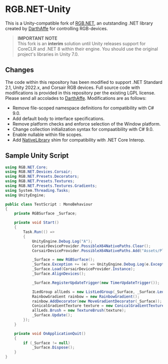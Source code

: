 # RGB.NET-Unity

This is a Unity-compatible fork of [RGB.NET](https://github.com/DarthAffe/RGB.NET), an outstanding .NET library created by [DarthAffe](https://github.com/DarthAffe) for controlling RGB-devices.

> **IMPORTANT NOTE**   
This fork is an **interim** solution until Unity releases support for CoreCLR and .NET 8 within their engine. You should use the original project's libraries in Unity 7.0.

## Changes ##
The code within this repository has been modified to support .NET Standard 2.1, Unity 2022.x, and Corsair RGB devices. Full source code with modifications is provided in this repository per the existing LGPL license. Please send all accolades to [DarthAffe](https://github.com/DarthAffe). Modifications are as follows:

- Remove file-scoped namespace definitions for compatibility with C# 9.0.
- Add default body to interface specifications.
- Remove platform checks and enforce selection of the Window platform.
- Change collection initialization syntax for compaatibility with C# 9.0.
- Enable nullable within file scopes.
- Add [NativeLibrary](https://github.com/udaken/Shim4DotNetFramework.NativeLibrary/tree/main) shim for compatibility with .NET Core Interop.

## Sample Unity Script ##

```csharp
using RGB.NET.Core;
using RGB.NET.Devices.Corsair;
using RGB.NET.Presets.Decorators;
using RGB.NET.Presets.Textures;
using RGB.NET.Presets.Textures.Gradients;
using System.Threading.Tasks;
using UnityEngine;

public class TestScript : MonoBehaviour
{
    private RGBSurface _Surface;

    private void Start()
    {
        Task.Run(() =>
        {
            UnityEngine.Debug.Log("A");
            CorsairDeviceProvider.PossibleX64NativePaths.Clear();
            CorsairDeviceProvider.PossibleX64NativePaths.Add("Assets/Plugins/RGB.NET/iCUESDK.x64_2019.dll");

            _Surface = new RGBSurface();
            _Surface.Exception += (e) => UnityEngine.Debug.Log(e.Exception.ToString());
            _Surface.Load(CorsairDeviceProvider.Instance);
            _Surface.AlignDevices();

            _Surface.RegisterUpdateTrigger(new TimerUpdateTrigger());

            ILedGroup allLeds = new ListLedGroup(_Surface, _Surface.Leds);
            RainbowGradient rainbow = new RainbowGradient();
            rainbow.AddDecorator(new MoveGradientDecorator(_Surface));
            ConicalGradientTexture texture = new ConicalGradientTexture(new Size(10, 10), rainbow);
            allLeds.Brush = new TextureBrush(texture);
            _Surface.Update();
        });
    }

    private void OnApplicationQuit()
    {
        if (_Surface != null)
            _Surface.Dispose();
    }
}
```
